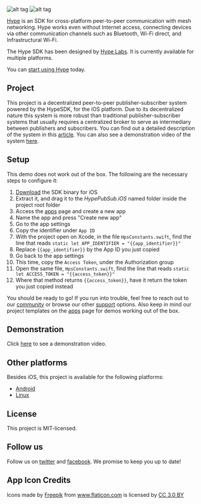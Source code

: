 ![alt tag](https://hypelabs.io/static/img/NQMAnSZ.jpg)
![alt tag](https://hypelabs.io/static/img/logo200x.png)

[Hype](https://hypelabs.io/?r=10) is an SDK for cross-platform peer-to-peer communication with mesh networking. Hype works even without Internet access, connecting devices via other communication channels such as Bluetooth, Wi-Fi direct, and Infrastructural Wi-Fi.

The Hype SDK has been designed by [Hype Labs](http://hypelabs.io/?r=10). It is currently available for multiple platforms.

You can [start using Hype](http://hypelabs.io/?r=10) today.

## Project

This project is a decentralized peer-to-peer publisher-subscriber system powered by the HypeSDK, for the iOS platform. Due to its decentralized nature this system is more robust than traditional publisher-subscriber systems that usually requires a centralized broker to serve as intermediary between publishers and subscribers. You can find out a detailed description of the system in this [article](https://medium.com/@hypelabs.io). You can also see a demonstration video of the system [here](https://www.youtube.com/watch?v=2fMwe3q1NYc&t=2s).

## Setup

This demo does not work out of the box. The following are the necessary steps to configure it:

 1. [Download](https://hypelabs.io/downloads/?r=9) the SDK binary for iOS
 2. Extract it, and drag it to the *HypePubSub.iOS* named folder inside the project root folder
 3. Access the [apps](https://hypelabs.io/apps/?r=9) page and create a new app
 4. Name the app and press "Create new app"
 5. Go to the app settings
 6. Copy the identifier under `App ID`
 7. With the project open on Xcode, in the file `HpsConstants.swift`, find the line that reads `static let APP_IDENTIFIER = "{{app_identifier}}"`
 8. Replace `{{app_identifier}}` by the App ID you just copied
 9. Go back to the app settings
 10. This time, copy the `Access Token`, under the Authorization group
 11. Open the same file, `HpsConstants.swift`, find the line that reads `static let ACCESS_TOKEN = "{{access_token}}"`
 12. Where that method returns `{{access_token}}`, have it return the token you just copied instead

You should be ready to go! If you run into trouble, feel free to reach out to our [community](https://hypelabs.io/community/?r=9) or browse our other [support](https://hypelabs.io/support/?r=9) options. Also keep in mind our project templates on the [apps](https://hypelabs.io/apps/?r=9) page for demos working out of the box.

## Demonstration

Click [here](https://www.youtube.com/watch?v=2fMwe3q1NYc) to see  a demonstration video.

## Other platforms

Besides iOS, this project is available for the following platforms:

- [Android](https://github.com/Hype-Labs/pubsub.android) <br>
- [Linux](https://github.com/Hype-Labs/pubsub.linux)

## License

This project is MIT-licensed.

## Follow us

Follow us on [twitter](http://www.twitter.com/hypelabstech) and [facebook](http://www.facebook.com/hypelabs.io). We promise to keep you up to date!


## App Icon Credits

<div>Icons made by <a href="http://www.freepik.com" title="Freepik">Freepik</a> from <a href="https://www.flaticon.com/" title="Flaticon">www.flaticon.com</a> is licensed by <a href="http://creativecommons.org/licenses/by/3.0/" title="Creative Commons BY 3.0" target="_blank">CC 3.0 BY</a></div>
